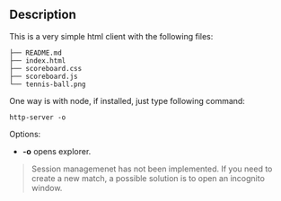 Description
-----------

This is a very simple html client with the following files:
 
    
    ├── README.md
    ├── index.html
    ├── scoreboard.css
    ├── scoreboard.js
    └── tennis-ball.png

One way is with node, if installed, just type following command:
    
    http-server -o 

Options:
 * **-o** opens explorer.

> Session managemenet has not been implemented. 
> If you need to create a new match, a possible solution is to open  an incognito window.

<!--
    http-server -c-1 -o --cors
--->